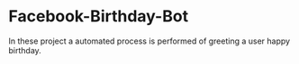 # Facebook-Birthday-Bot
In these project a automated process is performed of greeting a user happy birthday.

